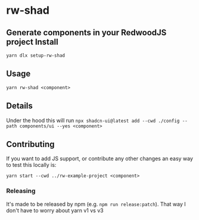 rw-shad
=======

Generate components in your RedwoodJS project
Install
-----
```
yarn dlx setup-rw-shad
```

Usage
-----

```
yarn rw-shad <component>
```

Details
-------

Under the hood this will run `npx shadcn-ui@latest add --cwd ./config --path components/ui --yes <component>`

Contributing
------------

If you want to add JS support, or contribute any other changes an easy way to test this locally is:
```
yarn start --cwd ../rw-example-project <component>
```

### Releasing

It's made to be released by npm (e.g. `npm run release:patch`). That way I don't have to worry about yarn v1 vs v3
